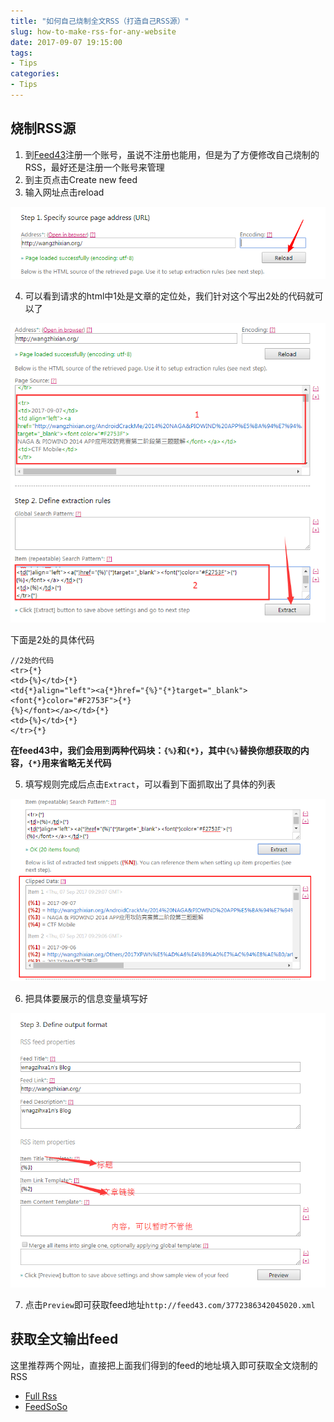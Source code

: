 ```yaml
---
title: "如何自己烧制全文RSS（打造自己RSS源）"
slug: how-to-make-rss-for-any-website
date: 2017-09-07 19:15:00
tags:
- Tips
categories:
- Tips
---
```


## 烧制RSS源
<!--more-->
1. 到[Feed43](http://feed43.com/)注册一个账号，虽说不注册也能用，但是为了方便修改自己烧制的RSS，最好还是注册一个账号来管理
2. 到主页点击Create new feed
3. 输入网址点击reload

![enter description here](https://raw.githubusercontent.com/akkuman/pic/master/pic/2021/8/51bba122916b22fcd97d23cb3db33cf0..png)

4. 可以看到请求的html中1处是文章的定位处，我们针对这个写出2处的代码就可以了

![enter description here](https://raw.githubusercontent.com/akkuman/pic/master/pic/2021/8/8722a7429679566e19aad31421e4edc3..png)

下面是2处的具体代码
```
//2处的代码
<tr>{*}
<td>{%}</td>{*}
<td{*}align="left"><a{*}href="{%}"{*}target="_blank"><font{*}color="#F2753F">{*}
{%}</font></a></td>{*}
<td>{%}</td>{*}
</tr>{*}
```
**在feed43中，我们会用到两种代码块：`{%}`和`{*}`，其中`{%}`替换你想获取的内容，`{*}`用来省略无关代码**

5. 填写规则完成后点击`Extract`，可以看到下面抓取出了具体的列表

![enter description here](https://raw.githubusercontent.com/akkuman/pic/master/pic/2021/8/c1c68ee33126caa4ce3b07f5053f7567..png)

6. 把具体要展示的信息变量填写好

![enter description here](https://raw.githubusercontent.com/akkuman/pic/master/pic/2021/8/4a283f1f711f69e7be08db4d310cc1b8..png)

7. 点击`Preview`即可获取feed地址`http://feed43.com/3772386342045020.xml`

## 获取全文输出feed
这里推荐两个网址，直接把上面我们得到的feed的地址填入即可获取全文烧制的RSS
- [Full Rss](https://www.freefullrss.com/)
- [FeedSoSo](http://www.feedsoso.com/)